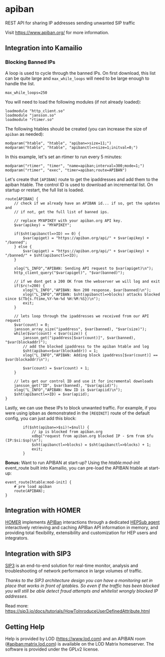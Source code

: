 # apiban #

REST API for sharing IP addresses sending unwanted SIP traffic

Visit <https://www.apiban.org/> for more information.

## Integration into Kamailio ##

### Blocking Banned IPs ###

A loop is used to cycle through the banned IPs. On first download, this list can be quite large and `max_while_loops` will need to be large enough to handle the list.

```
max_while_loops=250
```

You will need to load the following modules (if not already loaded):

```
loadmodule "http_client.so"
loadmodule "jansson.so"
loadmodule "rtimer.so"
```

The following htables should be created (you can increase the size of `apiban` as needed):

```
modparam("htable", "htable", "apiban=>size=11;")
modparam("htable", "htable", "apibanctl=>size=1;initval=0;")
```

In this example, let's set an rtimer to run every 5 minutes:

```
modparam("rtimer", "timer", "name=apiban;interval=300;mode=1;")
modparam("rtimer", "exec", "timer=apiban;route=APIBAN")
```

Let's create that `[APIBAN]` route to get the ipaddresses and add them to the apiban htable. The control ID is used to download an incremental list. On startup or restart, the full list is loaded.

```
route[APIBAN] {
	// check if we already have an APIBAN id... if so, get the updates and
	// if not, get the full list of banned ips.

	// replace MYAPIKEY with your apiban.org API key.
	$var(apikey) = "MYAPIKEY";

	if($sht(apibanctl=>ID) == 0) {
		$var(apiget) = "https://apiban.org/api/" + $var(apikey) + "/banned";
	} else {
		$var(apiget) = "https://apiban.org/api/" + $var(apikey) + "/banned/" + $sht(apibanctl=>ID);
	}

	xlog("L_INFO","APIBAN: Sending API request to $var(apiget)\n");
	http_client_query("$var(apiget)", "$var(banned)");

	// if we dont get a 200 OK from the webserver we will log and exit
	if($rc!=200) {
		xlog("L_INFO","APIBAN: Non 200 response. $var(banned)\n");
		xlog("L_INFO","APIBAN: $sht(apibanctl=>blocks) attacks blocked since $(Tb{s.ftime,%Y-%m-%d %H:%M:%S})\n");
		exit;
	}

	// lets loop through the ipaddresses we received from our API request
	$var(count) = 0;
	jansson_array_size("ipaddress", $var(banned), "$var(size)");
	while($var(count) < $var(size)) {
		jansson_get("ipaddress[$var(count)]", $var(banned), "$var(blockaddr)");
		// add the blocked ipaddress to the apiban htable and log
		$sht(apiban=>$var(blockaddr)) = 1;
		xlog("L_INFO","APIBAN: Adding block ipaddress[$var(count)] == $var(blockaddr)\n");

		$var(count) = $var(count) + 1;
	}

	// lets get our control ID and use it for incremental downloads
	jansson_get("ID", $var(banned), "$var(apiid)");
	xlog("L_INFO","APIBAN: New ID is $var(apiid)\n");
	$sht(apibanctl=>ID) = $var(apiid);
}
```

Lastly, we can use these IPs to block unwanted traffic. For example, if you were using ipban as demonstrated in the `[REQINIT]` route of the default config, you can just add this block:

```
		if($sht(apiban=>$si)!=$null) {
			// ip is blocked from apiban.org
			xdbg("request from apiban.org blocked IP - $rm from $fu (IP:$si:$sp)\n");
			$sht(apibanctl=>blocks) = $sht(apibanctl=>blocks) + 1;
			exit;
		}
```

**Bonus:** Want to run APIBAN at start-up? Using the *htable:mod-init* event_route built into Kamailio, you can pre-load the APIBAN htable at start-up:

```
event_route[htable:mod-init] {
	# pre load apiban
	route(APIBAN);
}
```
## Integration with HOMER ##

[HOMER](https://github.com/sipcapture/homer) implements [APIBan](https://github.com/sipcapture/hepsub-apiban) interactions through a dedicated [HEPSub agent](https://github.com/sipcapture/hepsub-apiban) interactively retrieving and caching APIBan API information in memory, and providing total flexibility, extensibility and customization for HEP users and integrators.

## Integration with SIP3 ##

[SIP3](https://sip3.io/) is an end-to-end solution for real-time monitor, analysis and troubleshooting of network performance in large volumes of traffic.

*Thanks to the SIP3 architecture design you can have a monitoring set in place that works in front of iptables. So even if the traffic has been blocked you will still be able detect fraud attempts and whitelist wrongly blocked IP addresses.*

Read more: <https://sip3.io/docs/tutorials/HowToInroduceUserDefinedAttribute.html>

## Getting Help ##

Help is provided by LOD (<https://www.lod.com>) and an APIBAN room ([#apiban:matrix.lod.com](https://matrix.to/#/#apiban:matrix.lod.com)) is available on the LOD Matrix homeserver. The software is provided under the GPLv2 license.
